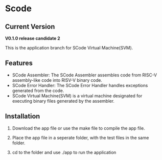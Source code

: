 # Scode

## Current Version
**V0.1.0 release candidate 2**

This is the application branch for SCode Virtual Machine(SVM).

## Features

- SCode Assembler: The SCode Assembler assembles code from RISC-V assembly-like code into RISV-V binary code.
- SCode Error Handler: The SCode Error Handler handles exceptions generated from the code.
- SCode Virtual Machine(SVM) is a virtual machine designated for executing binary files generated by the assembler.

## Installation

1. Download the app file or use the make file to compile the app file.

2. Place the app file in a seperate folder, with the test files in the same folder.

3. cd to the folder and use ./app to run the application
